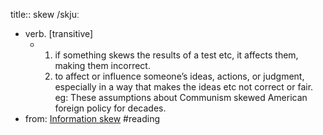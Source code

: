 title:: skew /skjuː

- verb. [transitive]
	- 1. if something skews the results of a test etc, it affects them, making them incorrect.
	  2.  to affect or influence someone’s ideas, actions, or judgment, especially in a way that makes the ideas etc not correct or fair.
	    eg: These assumptions about Communism skewed American foreign policy for decades.
- from: [Information skew](https://qiangmzsx.github.io/Software-Engineering-at-Google/#/zh-cn/Chapter-3_Knowledge_Sharing/Chapter-3_Knowledge_Sharing) #reading